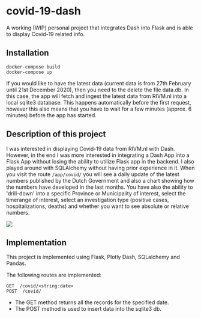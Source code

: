 # covid-19-dash
A working (WIP) personal project that integrates Dash into Flask and is able to display Covid-19 related info.

## Installation

```
docker-compose build
docker-compose up
```
If you would like to have the latest data (current data is from 27th February until 21st December 2020), then you need to the delete the file data.db. In this case, the app will fetch and ingest the latest data from RIVM.nl
into a local sqlite3 database. This happens automatically before the first request, however this also means that you have to wait for a few minutes
(approx. 6 minutes) before the app has started.

## Description of this project
I was interested in displaying Covid-19 data from RIVM.nl with Dash. However, in the end I was more interested in integrating a Dash App into a Flask App
without losing the ability to utilize Flask app in the backend. I also played around with SQLAlchemy without having prior experience in it. 
When you visit the route ```/app/covid/``` you will see a daily update of the latest numbers published by the Dutch Government and also a chart showing how
the numbers have developed in the last months. You have also the ability to 'drill-down' into a specific Province or Municipality of interest, select the timerange
of interest, select an investigation type (positive cases, hospitalizations, deaths) and whether you want to see absolute or relative numbers.

<img src="https://i.imgur.com/brMROUu.png" />

## Implementation

This project is implemented using Flask, Plotly Dash, SQLalchemy and Pandas.

The following routes are implemented:

```
GET  /covid/<string:date>
POST  /covid/
```
- The GET method returns all the records for the specified date.
- The POST method is used to insert data into the sqlite3 db.
